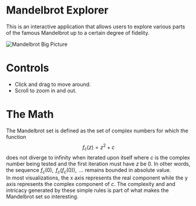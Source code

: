 # Mandelbrot Explorer
This is an interactive application that allows users to explore various parts of the famous Mandelbrot up to a certain degree of fidelity.

![Mandelbrot Big Picture](https://github.com/jmielc2/Mandelbrot-Explorer/blob/master/Documents/big-picture-view.jpg?raw=true)

# Controls
- Click and drag to move around.
- Scroll to zoom in and out.
# The Math
The Mandelbrot set is defined as the set of complex numbers for which the function
$$f_{c}(z) = z^2 + c$$
does not diverge to infinity when iterated upon itself where *c* is the complex number being tested and the first iteration must have *z* be 0. In other words, the sequence $`f_{c}(0),\text{ } f_{c}(f_{c}(0)),\text{ ...}`$ remains bounded in absolute value.
<br>
In most visualizations, the x axis represents the real component while the y axis represents the complex component of *c*. The complexity and and intricacy generated by these simple rules is part of what makes the Mandelbrot set so interesting.
